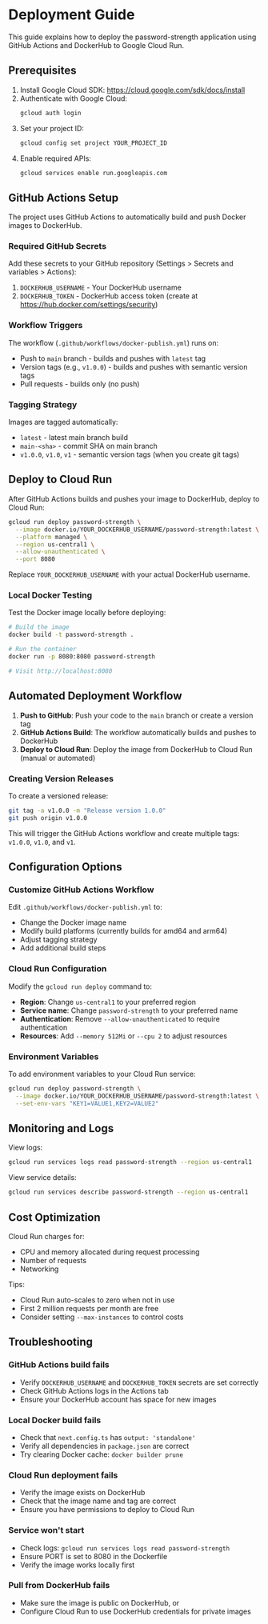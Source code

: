# Deployment Guide

This guide explains how to deploy the password-strength application using GitHub Actions and DockerHub to Google Cloud Run.

## Prerequisites

1. Install Google Cloud SDK: https://cloud.google.com/sdk/docs/install
2. Authenticate with Google Cloud:
   ```bash
   gcloud auth login
   ```
3. Set your project ID:
   ```bash
   gcloud config set project YOUR_PROJECT_ID
   ```
4. Enable required APIs:
   ```bash
   gcloud services enable run.googleapis.com
   ```

## GitHub Actions Setup

The project uses GitHub Actions to automatically build and push Docker images to DockerHub.

### Required GitHub Secrets

Add these secrets to your GitHub repository (Settings > Secrets and variables > Actions):

1. `DOCKERHUB_USERNAME` - Your DockerHub username
2. `DOCKERHUB_TOKEN` - DockerHub access token (create at https://hub.docker.com/settings/security)

### Workflow Triggers

The workflow (`.github/workflows/docker-publish.yml`) runs on:
- Push to `main` branch - builds and pushes with `latest` tag
- Version tags (e.g., `v1.0.0`) - builds and pushes with semantic version tags
- Pull requests - builds only (no push)

### Tagging Strategy

Images are tagged automatically:
- `latest` - latest main branch build
- `main-<sha>` - commit SHA on main branch
- `v1.0.0`, `v1.0`, `v1` - semantic version tags (when you create git tags)

## Deploy to Cloud Run

After GitHub Actions builds and pushes your image to DockerHub, deploy to Cloud Run:

```bash
gcloud run deploy password-strength \
  --image docker.io/YOUR_DOCKERHUB_USERNAME/password-strength:latest \
  --platform managed \
  --region us-central1 \
  --allow-unauthenticated \
  --port 8080
```

Replace `YOUR_DOCKERHUB_USERNAME` with your actual DockerHub username.

### Local Docker Testing

Test the Docker image locally before deploying:

```bash
# Build the image
docker build -t password-strength .

# Run the container
docker run -p 8080:8080 password-strength

# Visit http://localhost:8080
```

## Automated Deployment Workflow

1. **Push to GitHub**: Push your code to the `main` branch or create a version tag
2. **GitHub Actions Build**: The workflow automatically builds and pushes to DockerHub
3. **Deploy to Cloud Run**: Deploy the image from DockerHub to Cloud Run (manual or automated)

### Creating Version Releases

To create a versioned release:

```bash
git tag -a v1.0.0 -m "Release version 1.0.0"
git push origin v1.0.0
```

This will trigger the GitHub Actions workflow and create multiple tags: `v1.0.0`, `v1.0`, and `v1`.

## Configuration Options

### Customize GitHub Actions Workflow

Edit `.github/workflows/docker-publish.yml` to:
- Change the Docker image name
- Modify build platforms (currently builds for amd64 and arm64)
- Adjust tagging strategy
- Add additional build steps

### Cloud Run Configuration

Modify the `gcloud run deploy` command to:
- **Region**: Change `us-central1` to your preferred region
- **Service name**: Change `password-strength` to your preferred name
- **Authentication**: Remove `--allow-unauthenticated` to require authentication
- **Resources**: Add `--memory 512Mi` or `--cpu 2` to adjust resources

### Environment Variables

To add environment variables to your Cloud Run service:

```bash
gcloud run deploy password-strength \
  --image docker.io/YOUR_DOCKERHUB_USERNAME/password-strength:latest \
  --set-env-vars "KEY1=VALUE1,KEY2=VALUE2"
```

## Monitoring and Logs

View logs:
```bash
gcloud run services logs read password-strength --region us-central1
```

View service details:
```bash
gcloud run services describe password-strength --region us-central1
```

## Cost Optimization

Cloud Run charges for:
- CPU and memory allocated during request processing
- Number of requests
- Networking

Tips:
- Cloud Run auto-scales to zero when not in use
- First 2 million requests per month are free
- Consider setting `--max-instances` to control costs

## Troubleshooting

### GitHub Actions build fails
- Verify `DOCKERHUB_USERNAME` and `DOCKERHUB_TOKEN` secrets are set correctly
- Check GitHub Actions logs in the Actions tab
- Ensure your DockerHub account has space for new images

### Local Docker build fails
- Check that `next.config.ts` has `output: 'standalone'`
- Verify all dependencies in `package.json` are correct
- Try clearing Docker cache: `docker builder prune`

### Cloud Run deployment fails
- Verify the image exists on DockerHub
- Check that the image name and tag are correct
- Ensure you have permissions to deploy to Cloud Run

### Service won't start
- Check logs: `gcloud run services logs read password-strength`
- Ensure PORT is set to 8080 in the Dockerfile
- Verify the image works locally first

### Pull from DockerHub fails
- Make sure the image is public on DockerHub, or
- Configure Cloud Run to use DockerHub credentials for private images
